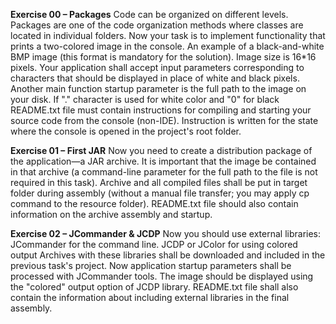 **Exercise 00 – Packages**
Code can be organized on different levels. Packages are one of the code organization methods where classes are located in individual folders.
Now your task is to implement functionality that prints a two-colored image in the console.
An example of a black-and-white BMP image (this format is mandatory for the solution). Image size is 16*16 pixels.
Your application shall accept input parameters corresponding to characters that should be displayed in place of white and black pixels. Another main function startup parameter is the full path to the image on your disk.
If "." character is used for white color and "0" for black
README.txt file must contain instructions for compiling and starting your source code from the console (non-IDE). Instruction is written for the state where the console is opened in the project's root folder.

**Exercise 01 – First JAR**
Now you need to create a distribution package of the application—a JAR archive. It is important that the image be contained in that archive (a command-line parameter for the full path to the file is not required in this task).
Archive and all compiled files shall be put in target folder during assembly (without a manual file transfer; you may apply cp command to the resource folder).
README.txt file should also contain information on the archive assembly and startup.

**Exercise 02 – JCommander & JCDP**
Now you should use external libraries:
JCommander for the command line.
JCDP or JColor for using colored output
Archives with these libraries shall be downloaded and included in the previous task's project.
Now application startup parameters shall be processed with JCommander tools. The image should be displayed using the "colored" output option of JCDP library.
README.txt file shall also contain the information about including external libraries in the final assembly.


